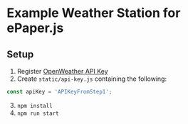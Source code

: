 # Example Weather Station for ePaper.js

## Setup

1. Register [OpenWeather API Key](https://openweathermap.org/api)
2. Create `static/api-key.js` containing the following:

```js
const apiKey = 'APIKeyFromStep1';
```

3. `npm install`
4. `npm run start`
